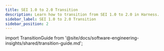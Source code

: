 ```yaml
---
title: SEI 1.0 to 2.0 Transition
description: Learn how to transition from SEI 1.0 to 2.0 in Harness.
sidebar_label: SEI 1.0 to 2.0 Transition
sidebar_position: 2
---
```


import TransitionGuide from '@site/docs/software-engineering-insights/shared/transition-guide.md';

<TransitionGuide />